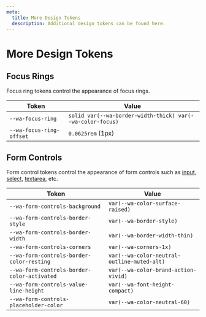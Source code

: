 ```yaml
---
meta:
  title: More Design Tokens
  description: Additional design tokens can be found here.
---
```


# More Design Tokens

## Focus Rings

Focus ring tokens control the appearance of focus rings.

| Token                    | Value                                                      |
| ------------------------ | ---------------------------------------------------------- |
| `--wa-focus-ring`        | `solid var(--wa-border-width-thick) var(--wa-color-focus)` |
| `--wa-focus-ring-offset` | `0.0625rem` (1px)                                          |

## Form Controls

Form control tokens control the appearance of form controls such as [input](/components/input), [select](/components/select), [textarea](/components/textarea), etc.

| Token                                       | Value                                       |
| ------------------------------------------- | ------------------------------------------- |
| `--wa-form-controls-background`             | `var(--wa-color-surface-raised)`            |
| `--wa-form-controls-border-style`           | `var(--wa-border-style)`                    |
| `--wa-form-controls-border-width`           | `var(--wa-border-width-thin)`               |
| `--wa-form-controls-corners`                | `var(--wa-corners-1x)`                      |
| `--wa-form-controls-border-color-resting`   | `var(--wa-color-neutral-outline-muted-alt)` |
| `--wa-form-controls-border-color-activated` | `var(--wa-color-brand-action-vivid)`        |
| `--wa-form-controls-value-line-height`      | `var(--wa-font-height-compact)`             |
| `--wa-form-controls-placeholder-color`      | `var(--wa-color-neutral-60)`                |
